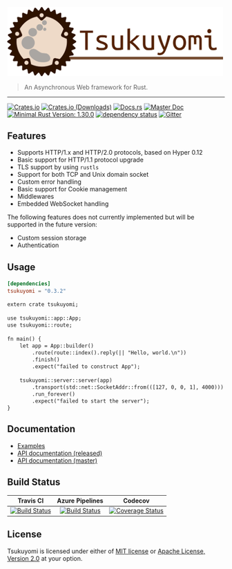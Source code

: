 <img src="https://raw.githubusercontent.com/tsukuyomi-rs/tsukuyomi/master/tsukuyomi-header.png" alt="header" width="500" />

> An Asynchronous Web framework for Rust.

---

[![Crates.io][crates-io-badge]][crates-io]
[![Crates.io (Downloads)][downloads-badge]][crates-io]
[![Docs.rs][docs-rs-badge]][docs-rs]
[![Master Doc][master-doc-badge]][master-doc]
[![Minimal Rust Version: 1.30.0][rust-version-badge]][rust-version]
[![dependency status][deps-rs-badge]][deps-rs]
[![Gitter][gitter-badge]][gitter]

## Features

* Supports HTTP/1.x and HTTP/2.0 protocols, based on Hyper 0.12
* Basic support for HTTP/1.1 protocol upgrade
* TLS support by using `rustls`
* Support for both TCP and Unix domain socket
* Custom error handling
* Basic support for Cookie management
* Middlewares
* Embedded WebSocket handling

The following features does not currently implemented but will be supported in the future version:

* Custom session storage
* Authentication

## Usage

```toml
[dependencies]
tsukuyomi = "0.3.2"
```

```rust,no_run
extern crate tsukuyomi;

use tsukuyomi::app::App;
use tsukuyomi::route;

fn main() {
    let app = App::builder()
        .route(route::index().reply(|| "Hello, world.\n"))
        .finish()
        .expect("failed to construct App");
    
    tsukuyomi::server::server(app)
        .transport(std::net::SocketAddr::from(([127, 0, 0, 1], 4000)))
        .run_forever()
        .expect("failed to start the server");
}
```

## Documentation

* [Examples][examples]
* [API documentation (released)][docs-rs]
* [API documentation (master)][master-doc]

## Build Status

| Travis CI | Azure Pipelines | Codecov |
|:---------:|:---------------:|:-------:|
| [![Build Status][travis-badge]][travis] | [![Build Status][azure-pipelines-badge]][azure-pipelines] | [![Coverage Status][codecov-badge]][codecov] |

## License
Tsukuyomi is licensed under either of [MIT license](LICENSE-MIT) or [Apache License, Version 2.0](LICENSE-APACHE) at your option.

<!-- links -->

[crates-io]: https://crates.io/crates/tsukuyomi
[docs-rs]: https://docs.rs/tsukuyomi
[rust-version]: https://www.rust-lang.org
[master-doc]: https://tsukuyomi-rs.github.io/tsukuyomi
[gitter]: https://gitter.im/ubnt-intrepid/tsukuyomi
[examples]: https://github.com/tsukuyomi-rs/examples
[deps-rs]: https://deps.rs/crate/tsukuyomi/0.3.2
[travis]: https://travis-ci.org/tsukuyomi-rs/tsukuyomi
[azure-pipelines]: https://dev.azure.com/tsukuyomi-rs/tsukuyomi-rs/_build/latest?definitionId=1
[codecov]: https://codecov.io/gh/tsukuyomi-rs/tsukuyomi

[crates-io-badge]: https://img.shields.io/crates/v/tsukuyomi.svg
[downloads-badge]: https://img.shields.io/crates/d/tsukuyomi.svg
[rust-version-badge]: https://img.shields.io/badge/rustc-1.30.0+-lightgray.svg
[docs-rs-badge]: https://docs.rs/tsukuyomi/badge.svg
[master-doc-badge]: https://img.shields.io/badge/doc-master-blue.svg
[gitter-badge]: https://badges.gitter.im/ubnt-intrepid/tsukuyomi.svg
[deps-rs-badge]: https://deps.rs/crate/tsukuyomi/0.3.2/status.svg
[travis-badge]: https://travis-ci.org/tsukuyomi-rs/tsukuyomi.svg?branch=master
[azure-pipelines-badge]: https://dev.azure.com/tsukuyomi-rs/tsukuyomi-rs/_apis/build/status/tsukuyomi-rs.tsukuyomi
[codecov-badge]: https://codecov.io/gh/tsukuyomi-rs/tsukuyomi/branch/master/graph/badge.svg
